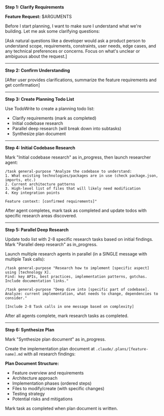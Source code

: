 **Step 1: Clarify Requirements**

**Feature Request:** $ARGUMENTS

Before I start planning, I want to make sure I understand what we're building. Let me ask some clarifying questions:

[Ask natural questions like a developer would ask a product person to understand scope, requirements, constraints, user needs, edge cases, and any technical preferences or concerns. Focus on what's unclear or ambiguous about the request.]

---

**Step 2: Confirm Understanding**

[After user provides clarifications, summarize the feature requirements and get confirmation]

---

**Step 3: Create Planning Todo List**

Use TodoWrite to create a planning todo list:
- Clarify requirements (mark as completed)
- Initial codebase research
- Parallel deep research (will break down into subtasks)
- Synthesize plan document

---

**Step 4: Initial Codebase Research**

Mark "Initial codebase research" as in_progress, then launch researcher agent:
```
/task general-purpose "Analyze the codebase to understand:
1. What existing technologies/packages are in use (check package.json, imports, etc.)
2. Current architecture patterns
3. High-level list of files that will likely need modification
4. Key integration points

Feature context: [confirmed requirements]"
```

After agent completes, mark task as completed and update todos with specific research areas discovered.

---

**Step 5: Parallel Deep Research**

Update todo list with 2-8 specific research tasks based on initial findings. Mark "Parallel deep research" as in_progress.

Launch multiple research agents in parallel (in a SINGLE message with multiple Task calls):

```
/task general-purpose "Research how to implement [specific aspect] using [technology X].
Find: key APIs, best practices, implementation patterns, gotchas.
Include documentation links."

/task general-purpose "Deep dive into [specific part of codebase].
Analyze: current implementation, what needs to change, dependencies to consider."

[Include 2-8 Task calls in one message based on complexity]
```

After all agents complete, mark research tasks as completed.

---

**Step 6: Synthesize Plan**

Mark "Synthesize plan document" as in_progress.

Create the implementation plan document at `.claude/.plans/[feature-name].md` with all research findings:

**Plan Document Structure:**
- Feature overview and requirements
- Architecture approach
- Implementation phases (ordered steps)
- Files to modify/create (with specific changes)
- Testing strategy
- Potential risks and mitigations

Mark task as completed when plan document is written.
